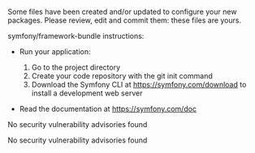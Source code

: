 Some files have been created and/or updated to configure your new packages.
Please review, edit and commit them: these files are yours.

symfony/framework-bundle  instructions:

* Run your application:
    1. Go to the project directory
    2. Create your code repository with the git init command
    3. Download the Symfony CLI at https://symfony.com/download to install a development web server

* Read the documentation at https://symfony.com/doc

No security vulnerability advisories found

No security vulnerability advisories found
